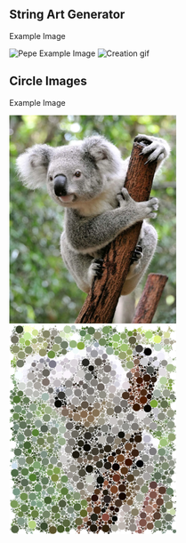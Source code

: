 ## String Art Generator

<p align="left"> Example Image </p>
<p>
<img src="example/peppe_sad.png" alt="Pepe Example Image" width="300">

<img src="example/gif.gif" alt="Creation gif" width="300">

## Circle Images
<p align="left"> Example Image </p>
<p>
<img src="example/koala.webp" alt="Pepe Example Image" width="300">

<img src="example/koala_circle-result.png" alt="Creation gif" width="300">